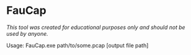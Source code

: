 
# FauCap

*This tool was created for educational purposes only and should not be used by anyone.*

Usage: FauCap.exe path/to/some.pcap [output file path]